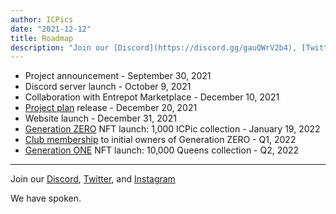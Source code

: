 ```yaml
---
author: ICPics
date: "2021-12-12"
title: Roadmap
description: "Join our [Discord](https://discord.gg/gauQWrV2b4), [Twitter](https://twitter.com/ethnICPic), and [Instagram](https://www.instagram.com/ethnicpictures/)"
---
```



- Project announcement - September 30, 2021
- Discord server launch - October 9, 2021
- Collaboration with Entrepot Marketplace - December 10, 2021
- [Project plan](/plan) release - December 20, 2021
- Website launch - December 31, 2021
- [Generation ZERO](/showcase) NFT launch: 1,000 ICPic collection - January 19, 2022
- [Club membership](/membership) to initial owners of Generation ZERO - Q1, 2022
- [Generation ONE](/showcase1) NFT launch: 10,000 Queens collection - Q2, 2022


---

Join our [Discord](https://discord.gg/gauQWrV2b4), [Twitter](https://twitter.com/ethnICPic), and [Instagram](https://www.instagram.com/ethnicpictures/) 

We have spoken.
